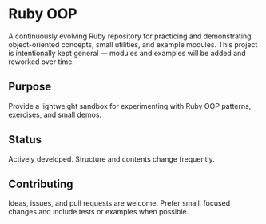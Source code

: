 # Ruby OOP

A continuously evolving Ruby repository for practicing and demonstrating object-oriented concepts, small utilities, and example modules. This project is intentionally kept general — modules and examples will be added and reworked over time.

## Purpose
Provide a lightweight sandbox for experimenting with Ruby OOP patterns, exercises, and small demos.

## Status
Actively developed. Structure and contents change frequently.

## Contributing
Ideas, issues, and pull requests are welcome. Prefer small, focused changes and include tests or examples when possible.